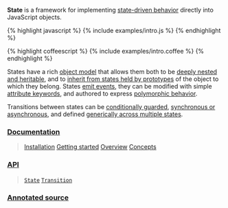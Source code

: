 **State** is a framework for implementing [state-driven behavior](/docs/#concepts--methods) directly into JavaScript objects.

{% highlight javascript %}
{% include examples/intro.js %}
{% endhighlight %}

{% highlight coffeescript %}
{% include examples/intro.coffee %}
{% endhighlight %}

States have a rich [object model](/docs/#concepts--inheritance) that allows them both to be [deeply nested and heritable](/docs/#concepts--inheritance--superstates-and-substates), and to [inherit from states held by prototypes](/docs/#concepts--inheritance--protostates) of the object to which they belong. States [emit events](/docs/#concepts--events), they can be modified with simple [attribute keywords](/docs/#concepts--attributes), and authored to express [polymorphic behavior](/docs/#concepts--methods--context).

Transitions between states can be [conditionally guarded](/docs/#concepts--guards), [synchronous or asynchronous](/docs/#concepts--transitions--lifecycle), and defined [generically across multiple states](/docs/#concepts--transitions--expressions).

### [Documentation](/docs/)

> [Installation](/docs/#installation)
> [Getting started](/docs/#getting-started)
> [Overview](/docs/#overview)
> [Concepts](/docs/#concepts)

### [API](/api/)

> [`State`](/api/#state)
> [`Transition`](/api/#transition)

### [Annotated source](/source/)
